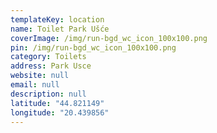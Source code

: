```yaml
---
templateKey: location
name: Toilet Park Ušće
coverImage: /img/run-bgd_wc_icon_100x100.png
pin: /img/run-bgd_wc_icon_100x100.png
category: Toilets
address: Park Usce
website: null
email: null
description: null
latitude: "44.821149"
longitude: "20.439856"
---
```


